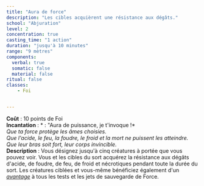 ```yaml
---
title: "Aura de force"
description: "Les cibles acquièrent une résistance aux dégâts."
school: "Abjuration"
level: 2
concentration: true
casting_time: "1 action"
duration: "jusqu'à 10 minutes"
range: "9 mètres"
components:
  verbal: true
  somatic: false
  material: false
ritual: false
classes:
    - Foi


---
```

**Coût** : 10 points de Foi  
**Incantation** : * : "Aura de puissance, je t'invoque !*    
*Que ta force protège les âmes choisies.*    
*Que l'acide, le feu, la foudre, le froid et la mort ne puissent les atteindre. Que leur bras soit fort, leur corps invincible.*     
**Description** : Vous désignez jusqu'à cinq créatures à portée que vous pouvez voir. Vous et les cibles du sort acquérez la résistance aux dégâts d'acide, de foudre, de feu, de froid et nécrotiques pendant toute la durée du sort. Les créatures ciblées et vous-même bénéficiez également d'un [_avantage_](/utiliser-les-caracteristiques/#avantage-et-desavantage) à tous les tests et les jets de sauvegarde de Force.
